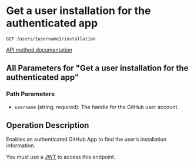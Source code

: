 # Get a user installation for the authenticated app

`GET /users/{username}/installation`

[API method documentation](https://docs.github.com/rest/apps/apps#get-a-user-installation-for-the-authenticated-app)

## All Parameters for "Get a user installation for the authenticated app"

### Path Parameters

- `username` (string, required): The handle for the GitHub user account.

## Operation Description

Enables an authenticated GitHub App to find the user’s installation information.

You must use a [JWT](https://docs.github.com/apps/building-github-apps/authenticating-with-github-apps/#authenticating-as-a-github-app) to access this endpoint.
